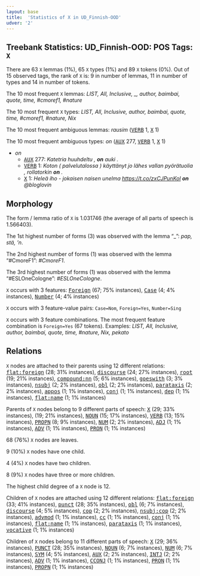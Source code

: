 ```yaml
---
layout: base
title:  'Statistics of X in UD_Finnish-OOD'
udver: '2'
---
```


## Treebank Statistics: UD_Finnish-OOD: POS Tags: `X`

There are 63 `X` lemmas (1%), 65 `X` types (1%) and 89 `X` tokens (0%).
Out of 15 observed tags, the rank of `X` is: 9 in number of lemmas, 11 in number of types and 14 in number of tokens.

The 10 most frequent `X` lemmas: <em>LIST, All, Inclusive, _, author, baimbai, quote, time, #cmoref1, #nature</em>

The 10 most frequent `X` types:  <em>LIST, All, Inclusive, author, baimbai, quote, time, #cmoref1, #nature, Nix</em>

The 10 most frequent ambiguous lemmas: <em>rausim</em> (<tt><a href="fi_ood-pos-VERB.html">VERB</a></tt> 1, <tt><a href="fi_ood-pos-X.html">X</a></tt> 1)

The 10 most frequent ambiguous types:  <em>on</em> (<tt><a href="fi_ood-pos-AUX.html">AUX</a></tt> 277, <tt><a href="fi_ood-pos-VERB.html">VERB</a></tt> 1, <tt><a href="fi_ood-pos-X.html">X</a></tt> 1)


* <em>on</em>
  * <tt><a href="fi_ood-pos-AUX.html">AUX</a></tt> 277: <em>Katetria huuhdeltu , <b>on</b> auki .</em>
  * <tt><a href="fi_ood-pos-VERB.html">VERB</a></tt> 1: <em>Koton ( palvelutalossa ) käyttänyt jo lähes vallan pyörätuolia , rollatorkin <b>on</b> .</em>
  * <tt><a href="fi_ood-pos-X.html">X</a></tt> 1: <em>Heleä iho - jokaisen naisen unelma https://t.co/zxCJPunKol <b>on</b> @bloglovin</em>

## Morphology

The form / lemma ratio of `X` is 1.031746 (the average of all parts of speech is 1.566403).

The 1st highest number of forms (3) was observed with the lemma “_”: <em>pap, stä, ’n</em>.

The 2nd highest number of forms (1) was observed with the lemma “#CmoreF1”: <em>#CmoreF1</em>.

The 3rd highest number of forms (1) was observed with the lemma “#ESLOneCologne”: <em>#ESLOneCologne</em>.

`X` occurs with 3 features: <tt><a href="fi_ood-feat-Foreign.html">Foreign</a></tt> (67; 75% instances), <tt><a href="fi_ood-feat-Case.html">Case</a></tt> (4; 4% instances), <tt><a href="fi_ood-feat-Number.html">Number</a></tt> (4; 4% instances)

`X` occurs with 3 feature-value pairs: `Case=Nom`, `Foreign=Yes`, `Number=Sing`

`X` occurs with 3 feature combinations.
The most frequent feature combination is `Foreign=Yes` (67 tokens).
Examples: <em>LIST, All, Inclusive, author, baimbai, quote, time, #nature, Nix, pekato</em>


## Relations

`X` nodes are attached to their parents using 12 different relations: <tt><a href="fi_ood-dep-flat-foreign.html">flat:foreign</a></tt> (28; 31% instances), <tt><a href="fi_ood-dep-discourse.html">discourse</a></tt> (24; 27% instances), <tt><a href="fi_ood-dep-root.html">root</a></tt> (19; 21% instances), <tt><a href="fi_ood-dep-compound-nn.html">compound:nn</a></tt> (5; 6% instances), <tt><a href="fi_ood-dep-goeswith.html">goeswith</a></tt> (3; 3% instances), <tt><a href="fi_ood-dep-nsubj.html">nsubj</a></tt> (2; 2% instances), <tt><a href="fi_ood-dep-obl.html">obl</a></tt> (2; 2% instances), <tt><a href="fi_ood-dep-parataxis.html">parataxis</a></tt> (2; 2% instances), <tt><a href="fi_ood-dep-appos.html">appos</a></tt> (1; 1% instances), <tt><a href="fi_ood-dep-conj.html">conj</a></tt> (1; 1% instances), <tt><a href="fi_ood-dep-dep.html">dep</a></tt> (1; 1% instances), <tt><a href="fi_ood-dep-flat-name.html">flat:name</a></tt> (1; 1% instances)

Parents of `X` nodes belong to 9 different parts of speech: <tt><a href="fi_ood-pos-X.html">X</a></tt> (29; 33% instances),  (19; 21% instances), <tt><a href="fi_ood-pos-NOUN.html">NOUN</a></tt> (15; 17% instances), <tt><a href="fi_ood-pos-VERB.html">VERB</a></tt> (13; 15% instances), <tt><a href="fi_ood-pos-PROPN.html">PROPN</a></tt> (8; 9% instances), <tt><a href="fi_ood-pos-NUM.html">NUM</a></tt> (2; 2% instances), <tt><a href="fi_ood-pos-ADJ.html">ADJ</a></tt> (1; 1% instances), <tt><a href="fi_ood-pos-ADV.html">ADV</a></tt> (1; 1% instances), <tt><a href="fi_ood-pos-PRON.html">PRON</a></tt> (1; 1% instances)

68 (76%) `X` nodes are leaves.

9 (10%) `X` nodes have one child.

4 (4%) `X` nodes have two children.

8 (9%) `X` nodes have three or more children.

The highest child degree of a `X` node is 12.

Children of `X` nodes are attached using 12 different relations: <tt><a href="fi_ood-dep-flat-foreign.html">flat:foreign</a></tt> (33; 41% instances), <tt><a href="fi_ood-dep-punct.html">punct</a></tt> (28; 35% instances), <tt><a href="fi_ood-dep-obl.html">obl</a></tt> (6; 7% instances), <tt><a href="fi_ood-dep-discourse.html">discourse</a></tt> (4; 5% instances), <tt><a href="fi_ood-dep-cop.html">cop</a></tt> (2; 2% instances), <tt><a href="fi_ood-dep-nsubj-cop.html">nsubj:cop</a></tt> (2; 2% instances), <tt><a href="fi_ood-dep-advmod.html">advmod</a></tt> (1; 1% instances), <tt><a href="fi_ood-dep-cc.html">cc</a></tt> (1; 1% instances), <tt><a href="fi_ood-dep-conj.html">conj</a></tt> (1; 1% instances), <tt><a href="fi_ood-dep-flat-name.html">flat:name</a></tt> (1; 1% instances), <tt><a href="fi_ood-dep-parataxis.html">parataxis</a></tt> (1; 1% instances), <tt><a href="fi_ood-dep-vocative.html">vocative</a></tt> (1; 1% instances)

Children of `X` nodes belong to 11 different parts of speech: <tt><a href="fi_ood-pos-X.html">X</a></tt> (29; 36% instances), <tt><a href="fi_ood-pos-PUNCT.html">PUNCT</a></tt> (28; 35% instances), <tt><a href="fi_ood-pos-NOUN.html">NOUN</a></tt> (6; 7% instances), <tt><a href="fi_ood-pos-NUM.html">NUM</a></tt> (6; 7% instances), <tt><a href="fi_ood-pos-SYM.html">SYM</a></tt> (4; 5% instances), <tt><a href="fi_ood-pos-AUX.html">AUX</a></tt> (2; 2% instances), <tt><a href="fi_ood-pos-INTJ.html">INTJ</a></tt> (2; 2% instances), <tt><a href="fi_ood-pos-ADV.html">ADV</a></tt> (1; 1% instances), <tt><a href="fi_ood-pos-CCONJ.html">CCONJ</a></tt> (1; 1% instances), <tt><a href="fi_ood-pos-PRON.html">PRON</a></tt> (1; 1% instances), <tt><a href="fi_ood-pos-PROPN.html">PROPN</a></tt> (1; 1% instances)

